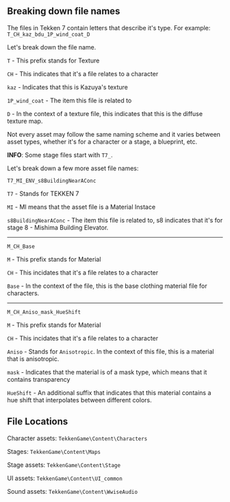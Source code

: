 ## Breaking down file names
The files in Tekken 7 contain letters that describe it's type. For example:
`T_CH_kaz_bdu_1P_wind_coat_D`

Let's break down the file name.

`T` - This prefix stands for Texture

`CH` - This indicates that it's a file relates to a character

`kaz` - Indicates that this is Kazuya's texture

`1P_wind_coat` - The item this file is related to

`D` - In the context of a texture file, this indicates that this is the diffuse texture map.

Not every asset may follow the same naming scheme and it varies between asset types, whether it's for a character or a stage, a blueprint, etc.

**INFO**: Some stage files start with `T7_`.

Let's break down a few more asset file names:

`T7_MI_ENV_s8BuildingNearAConc`

`T7` - Stands for TEKKEN 7

`MI` - MI means that the asset file is a Material Instace

`s8BuildingNearAConc` - The item this file is related to, s8 indicates that it's for stage 8 - Mishima Building Elevator.

---

`M_CH_Base`

`M` - This prefix stands for Material

`CH` - This incidates that it's a file relates to a character

`Base` - In the context of the file, this is the base clothing material file for characters.

---

`M_CH_Aniso_mask_HueShift`

`M` - This prefix stands for Material

`CH` - This incidates that it's a file relates to a character

`Aniso` - Stands for `Anisotropic`. In the context of this file, this is a material that is anisotropic.

`mask` - Indicates that the material is of a mask type, which means that it contains transparency

`HueShift` - An additional suffix that indicates that this material contains a hue shift that interpolates between different colors.


## File Locations
Character assets: `TekkenGame\Content\Characters`

Stages: `TekkenGame\Content\Maps`

Stage assets: `TekkenGame\Content\Stage`

UI assets: `TekkenGame\Content\UI_common`

Sound assets: `TekkenGame\Content\WwiseAudio`